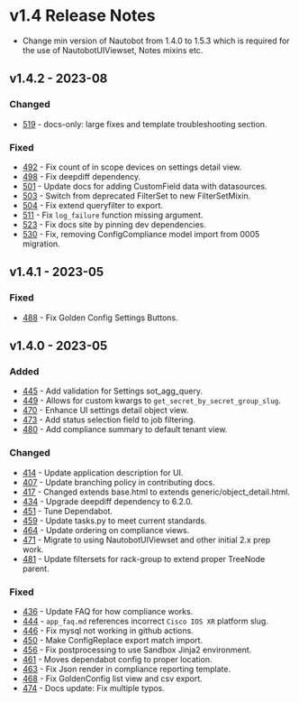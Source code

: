 # v1.4 Release Notes

- Change min version of Nautobot from 1.4.0 to 1.5.3 which is required for the use of NautobotUIViewset, Notes mixins etc.

## v1.4.2 - 2023-08

### Changed

- [519](https://github.com/nautobot/nautobot-plugin-golden-config/pull/519) - docs-only: large fixes and template troubleshooting section.

### Fixed

- [492](https://github.com/nautobot/nautobot-plugin-golden-config/pull/492) - Fix count of in scope devices on settings detail view.
- [498](https://github.com/nautobot/nautobot-plugin-golden-config/pull/498) - Fix deepdiff dependency.
- [501](https://github.com/nautobot/nautobot-plugin-golden-config/pull/501) - Update docs for adding CustomField data with datasources.
- [503](https://github.com/nautobot/nautobot-plugin-golden-config/pull/503) - Switch from deprecated FilterSet to new FilterSetMixin.
- [504](https://github.com/nautobot/nautobot-plugin-golden-config/pull/504) - Fix extend queryfilter to export.
- [511](https://github.com/nautobot/nautobot-plugin-golden-config/pull/511) - Fix `log_failure` function missing argument.
- [523](https://github.com/nautobot/nautobot-plugin-golden-config/pull/523) - Fix docs site by pinning dev dependencies.
- [530](https://github.com/nautobot/nautobot-plugin-golden-config/pull/530) - Fix, removing ConfigCompliance model import from 0005 migration.

## v1.4.1 - 2023-05

### Fixed

- [488](https://github.com/nautobot/nautobot-plugin-golden-config/pull/488) - Fix Golden Config Settings Buttons.

## v1.4.0 - 2023-05

### Added

- [445](https://github.com/nautobot/nautobot-plugin-golden-config/pull/445) - Add validation for Settings sot_agg_query.
- [449](https://github.com/nautobot/nautobot-plugin-golden-config/pull/449) - Allows for custom kwargs to `get_secret_by_secret_group_slug`.
- [470](https://github.com/nautobot/nautobot-plugin-golden-config/pull/470) - Enhance UI settings detail object view.
- [473](https://github.com/nautobot/nautobot-plugin-golden-config/pull/473) - Add status selection field to job filtering.
- [480](https://github.com/nautobot/nautobot-plugin-golden-config/pull/480) - Add compliance summary to default tenant view.

### Changed

- [414](https://github.com/nautobot/nautobot-plugin-golden-config/pull/414) - Update application description for UI.
- [407](https://github.com/nautobot/nautobot-plugin-golden-config/pull/407) - Update branching policy in contributing docs.
- [417](https://github.com/nautobot/nautobot-plugin-golden-config/pull/417) - Changed extends base.html to extends generic/object_detail.html.
- [434](https://github.com/nautobot/nautobot-plugin-golden-config/pull/434) - Upgrade deepdiff dependency to 6.2.0.
- [451](https://github.com/nautobot/nautobot-plugin-golden-config/pull/451) - Tune Dependabot.
- [459](https://github.com/nautobot/nautobot-plugin-golden-config/pull/459) - Update tasks.py to meet current standards.
- [464](https://github.com/nautobot/nautobot-plugin-golden-config/pull/464) - Update ordering on compliance views.
- [471](https://github.com/nautobot/nautobot-plugin-golden-config/pull/471) - Migrate to using NautobotUIViewset and other initial 2.x prep work.
- [481](https://github.com/nautobot/nautobot-plugin-golden-config/pull/481) - Update filtersets for rack-group to extend proper TreeNode parent.

### Fixed

- [436](https://github.com/nautobot/nautobot-plugin-golden-config/pull/436) - Update FAQ for how compliance works.
- [444](https://github.com/nautobot/nautobot-plugin-golden-config/pull/444) - `app_faq.md` references incorrect `Cisco IOS XR` platform slug.
- [446](https://github.com/nautobot/nautobot-plugin-golden-config/pull/446) - Fix mysql not working in github actions.
- [450](https://github.com/nautobot/nautobot-plugin-golden-config/pull/450) - Make ConfigReplace export match import.
- [456](https://github.com/nautobot/nautobot-plugin-golden-config/pull/456) - Fix postprocessing to use Sandbox Jinja2 environment.
- [461](https://github.com/nautobot/nautobot-plugin-golden-config/pull/461) - Moves dependabot config to proper location.
- [463](https://github.com/nautobot/nautobot-plugin-golden-config/pull/463) - Fix Json render in compliance reporting template.
- [468](https://github.com/nautobot/nautobot-plugin-golden-config/pull/468) - Fix GoldenConfig list view and csv export.
- [474](https://github.com/nautobot/nautobot-plugin-golden-config/pull/474) - Docs update: Fix multiple typos.
